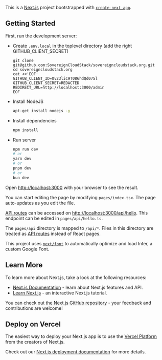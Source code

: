 This is a [Next.js](https://nextjs.org/) project bootstrapped with [`create-next-app`](https://github.com/vercel/next.js/tree/canary/packages/create-next-app).

## Getting Started

First, run the development server:


* Create `.env.local` in the toplevel directory
  (add the right GITHUB_CLIENT_SECRET)
  ```
  git clone git@github.com:SovereignCloudStack/sovereigncloudstack.org.git
  cd sovereigncloudstack.org
  cat <<'EOF'
  GITHUB_CLIENT_ID=Ov23liC9T086hdQd07Sl
  GITHUB_CLIENT_SECRET=REDACTED
  REDIRECT_URL=http://localhost:3000/admin
  EOF
  ```
* Install NodeJS
  ```bash
  apt-get install nodejs -y
  ```
* Install dependencies
  ```bash
  npm install
  ```
* Run server
  ```bash
  npm run dev
  # or
  yarn dev
  # or
  pnpm dev
  # or
  bun dev
  ```

Open [http://localhost:3000](http://localhost:3000) with your browser to see the result.

You can start editing the page by modifying `pages/index.tsx`. The page auto-updates as you edit the file.

[API routes](https://nextjs.org/docs/api-routes/introduction) can be accessed on [http://localhost:3000/api/hello](http://localhost:3000/api/hello). This endpoint can be edited in `pages/api/hello.ts`.

The `pages/api` directory is mapped to `/api/*`. Files in this directory are treated as [API routes](https://nextjs.org/docs/api-routes/introduction) instead of React pages.

This project uses [`next/font`](https://nextjs.org/docs/basic-features/font-optimization) to automatically optimize and load Inter, a custom Google Font.

## Learn More

To learn more about Next.js, take a look at the following resources:

- [Next.js Documentation](https://nextjs.org/docs) - learn about Next.js features and API.
- [Learn Next.js](https://nextjs.org/learn) - an interactive Next.js tutorial.

You can check out [the Next.js GitHub repository](https://github.com/vercel/next.js/) - your feedback and contributions are welcome!

## Deploy on Vercel

The easiest way to deploy your Next.js app is to use the [Vercel Platform](https://vercel.com/new?utm_medium=default-template&filter=next.js&utm_source=create-next-app&utm_campaign=create-next-app-readme) from the creators of Next.js.

Check out our [Next.js deployment documentation](https://nextjs.org/docs/deployment) for more details.
